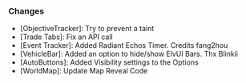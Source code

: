 ### Changes ###

  * [ObjectiveTracker]: Try to prevent a taint
  * [Trade Tabs]: Fix an API call
  * [Event Tracker]: Added Radiant Echos Timer. Credits fang2hou
  * [VehicleBar]: Added an option to hide/show ElvUI Bars. Thx Blinkii
  * [AutoButtons]: Added Visibility settings to the Options
  * [WorldMap]: Update Map Reveal Code

